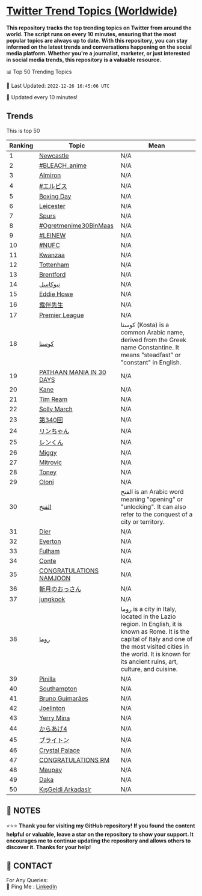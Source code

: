[Twitter Trend Topics (Worldwide)](https://github.com/ErcinDedeoglu/Twitter-Trend-Topics)
==========

**This repository tracks the top trending topics on Twitter from around the world. 
The script runs on every 10 minutes, ensuring that the most popular topics are always up to date. 
With this repository, you can stay informed on the latest trends and conversations happening on the social media platform. 
Whether you're a journalist, marketer, or just interested in social media trends, this repository is a valuable resource.**


📊 Top 50 Trending Topics

📆 Last Updated: `2022-12-26 16:45:06 UTC`

🔧 Updated every 10 minutes!


## Trends

This is top 50

| Ranking | Topic | Mean |
| ------- | ------------ | ------------ |
| 1 | [Newcastle](http://twitter.com/search?q=Newcastle) | N/A |
| 2 | [#BLEACH_anime](http://twitter.com/search?q=%23BLEACH_anime) | N/A |
| 3 | [Almiron](http://twitter.com/search?q=Almiron) | N/A |
| 4 | [#エルピス](http://twitter.com/search?q=%23%e3%82%a8%e3%83%ab%e3%83%94%e3%82%b9) | N/A |
| 5 | [Boxing Day](http://twitter.com/search?q=Boxing+Day) | N/A |
| 6 | [Leicester](http://twitter.com/search?q=Leicester) | N/A |
| 7 | [Spurs](http://twitter.com/search?q=Spurs) | N/A |
| 8 | [#Ogretmenime30BinMaas](http://twitter.com/search?q=%23Ogretmenime30BinMaas) | N/A |
| 9 | [#LEINEW](http://twitter.com/search?q=%23LEINEW) | N/A |
| 10 | [#NUFC](http://twitter.com/search?q=%23NUFC) | N/A |
| 11 | [Kwanzaa](http://twitter.com/search?q=Kwanzaa) | N/A |
| 12 | [Tottenham](http://twitter.com/search?q=Tottenham) | N/A |
| 13 | [Brentford](http://twitter.com/search?q=Brentford) | N/A |
| 14 | [نيوكاسل](http://twitter.com/search?q=%d9%86%d9%8a%d9%88%d9%83%d8%a7%d8%b3%d9%84) | N/A |
| 15 | [Eddie Howe](http://twitter.com/search?q=Eddie+Howe) | N/A |
| 16 | [露伴先生](http://twitter.com/search?q=%e9%9c%b2%e4%bc%b4%e5%85%88%e7%94%9f) | N/A |
| 17 | [Premier League](http://twitter.com/search?q=Premier+League) | N/A |
| 18 | [كوستا](http://twitter.com/search?q=%d9%83%d9%88%d8%b3%d8%aa%d8%a7) | كوستا (Kosta) is a common Arabic name, derived from the Greek name Constantine. It means "steadfast" or "constant" in English. |
| 19 | [PATHAAN MANIA IN 30 DAYS](http://twitter.com/search?q=PATHAAN+MANIA+IN+30+DAYS) | N/A |
| 20 | [Kane](http://twitter.com/search?q=Kane) | N/A |
| 21 | [Tim Ream](http://twitter.com/search?q=Tim+Ream) | N/A |
| 22 | [Solly March](http://twitter.com/search?q=Solly+March) | N/A |
| 23 | [第340回](http://twitter.com/search?q=%e7%ac%ac340%e5%9b%9e) | N/A |
| 24 | [リンちゃん](http://twitter.com/search?q=%e3%83%aa%e3%83%b3%e3%81%a1%e3%82%83%e3%82%93) | N/A |
| 25 | [レンくん](http://twitter.com/search?q=%e3%83%ac%e3%83%b3%e3%81%8f%e3%82%93) | N/A |
| 26 | [Miggy](http://twitter.com/search?q=Miggy) | N/A |
| 27 | [Mitrovic](http://twitter.com/search?q=Mitrovic) | N/A |
| 28 | [Toney](http://twitter.com/search?q=Toney) | N/A |
| 29 | [Oloni](http://twitter.com/search?q=Oloni) | N/A |
| 30 | [الفتح](http://twitter.com/search?q=%d8%a7%d9%84%d9%81%d8%aa%d8%ad) | الفتح is an Arabic word meaning "opening" or "unlocking". It can also refer to the conquest of a city or territory. |
| 31 | [Dier](http://twitter.com/search?q=Dier) | N/A |
| 32 | [Everton](http://twitter.com/search?q=Everton) | N/A |
| 33 | [Fulham](http://twitter.com/search?q=Fulham) | N/A |
| 34 | [Conte](http://twitter.com/search?q=Conte) | N/A |
| 35 | [CONGRATULATIONS NAMJOON](http://twitter.com/search?q=CONGRATULATIONS+NAMJOON) | N/A |
| 36 | [斬月のおっさん](http://twitter.com/search?q=%e6%96%ac%e6%9c%88%e3%81%ae%e3%81%8a%e3%81%a3%e3%81%95%e3%82%93) | N/A |
| 37 | [jungkook](http://twitter.com/search?q=jungkook) | N/A |
| 38 | [روما](http://twitter.com/search?q=%d8%b1%d9%88%d9%85%d8%a7) | روما is a city in Italy, located in the Lazio region. In English, it is known as Rome. It is the capital of Italy and one of the most visited cities in the world. It is known for its ancient ruins, art, culture, and cuisine. |
| 39 | [Pinilla](http://twitter.com/search?q=Pinilla) | N/A |
| 40 | [Southampton](http://twitter.com/search?q=Southampton) | N/A |
| 41 | [Bruno Guimarães](http://twitter.com/search?q=Bruno+Guimar%c3%a3es) | N/A |
| 42 | [Joelinton](http://twitter.com/search?q=Joelinton) | N/A |
| 43 | [Yerry Mina](http://twitter.com/search?q=Yerry+Mina) | N/A |
| 44 | [からあげ4](http://twitter.com/search?q=%e3%81%8b%e3%82%89%e3%81%82%e3%81%924) | N/A |
| 45 | [ブライトン](http://twitter.com/search?q=%e3%83%96%e3%83%a9%e3%82%a4%e3%83%88%e3%83%b3) | N/A |
| 46 | [Crystal Palace](http://twitter.com/search?q=Crystal+Palace) | N/A |
| 47 | [CONGRATULATIONS RM](http://twitter.com/search?q=CONGRATULATIONS+RM) | N/A |
| 48 | [Maupay](http://twitter.com/search?q=Maupay) | N/A |
| 49 | [Daka](http://twitter.com/search?q=Daka) | N/A |
| 50 | [KışGeldi Arkadaslr](http://twitter.com/search?q=K%c4%b1%c5%9fGeldi+Arkadaslr) | N/A |




## 📝 NOTES

⭐⭐⭐ **Thank you for visiting my GitHub repository! If you found the content helpful or valuable, leave a star on the repository to show your support. It encourages me to continue updating the repository and allows others to discover it. Thanks for your help!**

## 📨 CONTACT

 For Any Queries:  
            🏓 Ping Me : [LinkedIn](https://www.linkedin.com/in/ercindedeoglu/)